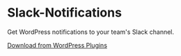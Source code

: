 # Slack-Notifications
Get WordPress notifications to your team's Slack channel.

[Download from WordPress Plugins](https://wordpress.org/plugins/dorzki-notifications-to-slack/)
